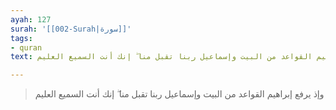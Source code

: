 ```yaml
---
ayah: 127
surah: '[[002-Surah|سورة]]'
tags:
- quran
text: وإذ يرفع إبراهيم القواعد من البيت وإسماعيل ربنا تقبل منا ۖ إنك أنت السميع العليم

---
```

> وإذ يرفع إبراهيم القواعد من البيت وإسماعيل ربنا تقبل منا ۖ إنك أنت السميع العليم
